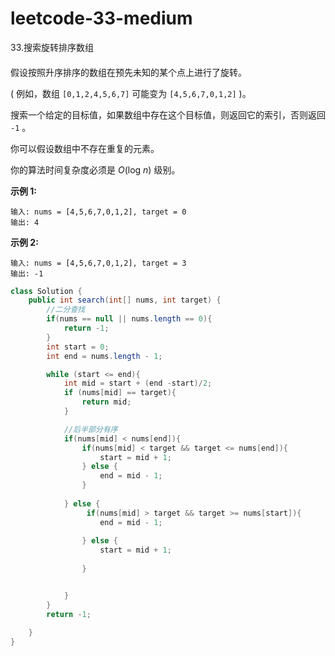 # leetcode-33-medium

33.搜索旋转排序数组

#### 

假设按照升序排序的数组在预先未知的某个点上进行了旋转。

( 例如，数组 `[0,1,2,4,5,6,7]` 可能变为 `[4,5,6,7,0,1,2]` )。

搜索一个给定的目标值，如果数组中存在这个目标值，则返回它的索引，否则返回 `-1` 。

你可以假设数组中不存在重复的元素。

你的算法时间复杂度必须是 *O*(log *n*) 级别。

**示例 1:**

```
输入: nums = [4,5,6,7,0,1,2], target = 0
输出: 4
```

**示例 2:**

```
输入: nums = [4,5,6,7,0,1,2], target = 3
输出: -1
```

```java
class Solution {
    public int search(int[] nums, int target) {
        //二分查找
        if(nums == null || nums.length == 0){
            return -1;
        }
        int start = 0;
        int end = nums.length - 1;

        while (start <= end){
            int mid = start + (end -start)/2;
            if (nums[mid] == target){
                return mid;
            }

            //后半部分有序
            if(nums[mid] < nums[end]){
                if(nums[mid] < target && target <= nums[end]){
                    start = mid + 1;
                } else {
                    end = mid - 1;
                }
			
            } else {
                 if(nums[mid] > target && target >= nums[start]){
                    end = mid - 1;
                    
                } else {
                    start = mid + 1;
                    
                }


            }
        }
        return -1;
        
    }
}
```

